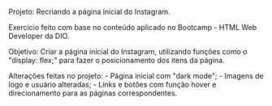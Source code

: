Projeto: Recriando a página inicial do Instagram.

Exercício feito com base no conteúdo aplicado no Bootcamp - HTML Web Developer da DIO.

Objetivo:
	Criar a página inicial do Instagram, utilizando funções como o "display: flex;" para fazer o posicionamento dos itens da página.

Alterações feitas no projeto:
	- Página inicial com "dark mode";
	- Imagens de logo e usuário alteradas;
	- Links e botões com função hover e direcionamento para as páginas correspondentes.